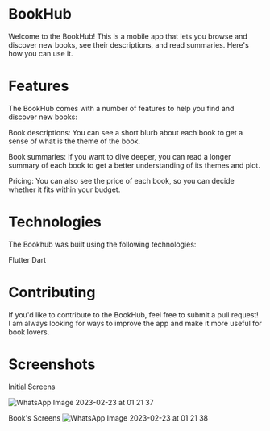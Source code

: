 # BookHub

Welcome to the BookHub! This is a mobile app that lets you browse and discover new books, see their descriptions, and read  summaries. Here's how you can use it.

# Features

The BookHub comes with a number of features to help you find and discover new books:

Book descriptions: You can see a short blurb about each book to get a sense of what is the theme of the book.

Book summaries: If you want to dive deeper, you can read a longer summary of each book to get a better understanding of its themes and plot.

Pricing: You can also see the price of each book, so you can decide whether it fits within your budget.

# Technologies

The Bookhub was built using the following technologies:

Flutter
Dart

# Contributing

If you'd like to contribute to the BookHub, feel free to submit a pull request! I am always looking for ways to improve the app and make it more useful for book lovers.

# Screenshots

Initial Screens

![WhatsApp Image 2023-02-23 at 01 21 37](https://user-images.githubusercontent.com/92632170/220743590-88b019c1-678a-44ec-a3e6-adaf6e7b8d01.jpg)

Book's Screens
![WhatsApp Image 2023-02-23 at 01 21 38](https://user-images.githubusercontent.com/92632170/220743619-afd5df9f-ea7e-4934-a062-34598a6a4207.jpg)


